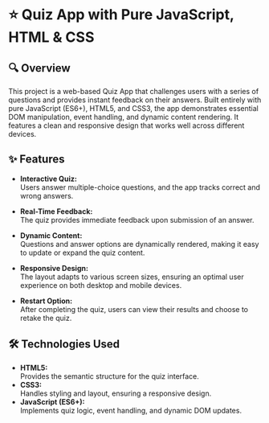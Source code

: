 # ⭐ Quiz App with Pure JavaScript, HTML & CSS


## 🔍 Overview

This project is a web-based Quiz App that challenges users with a series of questions and provides instant feedback on their answers. Built entirely with pure JavaScript (ES6+), HTML5, and CSS3, the app demonstrates essential DOM manipulation, event handling, and dynamic content rendering. It features a clean and responsive design that works well across different devices.

## ✨ Features

- **Interactive Quiz:**  
  Users answer multiple-choice questions, and the app tracks correct and wrong answers.
  
- **Real-Time Feedback:**  
  The quiz provides immediate feedback upon submission of an answer.
  
- **Dynamic Content:**  
  Questions and answer options are dynamically rendered, making it easy to update or expand the quiz content.
  
- **Responsive Design:**  
  The layout adapts to various screen sizes, ensuring an optimal user experience on both desktop and mobile devices.
  
- **Restart Option:**  
  After completing the quiz, users can view their results and choose to retake the quiz.

## 🛠️ Technologies Used

- **HTML5:**  
  Provides the semantic structure for the quiz interface.
- **CSS3:**  
  Handles styling and layout, ensuring a responsive design.
- **JavaScript (ES6+):**  
  Implements quiz logic, event handling, and dynamic DOM updates.



